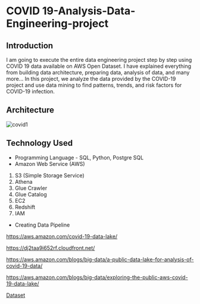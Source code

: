 # COVID 19-Analysis-Data-Engineering-project

## Introduction 
I am going to execute the entire data engineering project step by step using COVID 19 data available on AWS Open Dataset. I have explained everything from building data architecture, preparing data, analysis of data, and many more...
In this project, we analyze the data provided by the COVID-19 project and use data mining to find patterns, trends, and risk factors for COVID-19 infection.

## Architecture 
![covid1](https://user-images.githubusercontent.com/106689439/212536320-b7cfa5e0-8715-48b0-96c3-75e5f57a5965.jpg)

## Technology Used
- Programming Language - SQL, Python, Postgre SQL
- Amazon Web Service (AWS)
1. S3 (Simple Storage Service)
2. Athena
3. Glue Crawler
4. Glue Catalog
5. EC2
6. Redshift
7. IAM
- Creating Data Pipeline


https://aws.amazon.com/covid-19-data-lake/

https://dj2taa9i652rf.cloudfront.net/

https://aws.amazon.com/blogs/big-data/a-public-data-lake-for-analysis-of-covid-19-data/

https://aws.amazon.com/blogs/big-data/exploring-the-public-aws-covid-19-data-lake/


[Dataset]()



